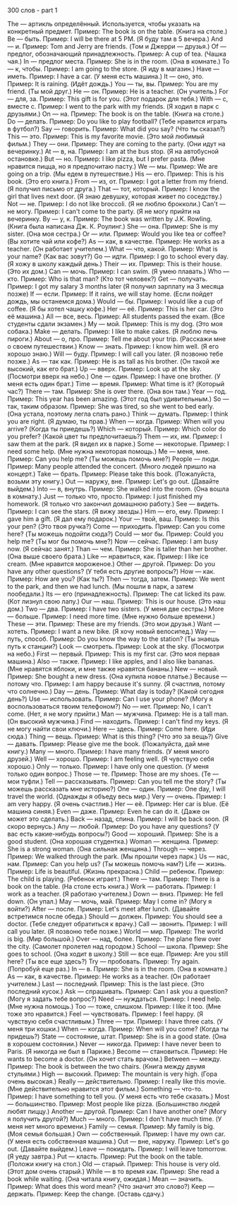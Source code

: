 300 слов - part 1

The — артикль определённый. Используется, чтобы указать на конкретный предмет. Пример: The book is on the table. (Книга на столе.)
Be — быть. Пример: I will be there at 5 PM. (Я буду там в 5 вечера.)
And — и. Пример: Tom and Jerry are friends. (Том и Джерри — друзья.)
Of — предлог, обозначающий принадлежность. Пример: A cup of tea. (Чашка чая.)
In — предлог места. Пример: She is in the room. (Она в комнате.)
To — к, чтобы. Пример: I am going to the store. (Я иду в магазин.)
Have — иметь. Пример: I have a car. (У меня есть машина.)
It — оно, это. Пример: It is raining. (Идёт дождь.)
You — ты, вы. Пример: You are my friend. (Ты мой друг.)
He — он. Пример: He is a teacher. (Он учитель.)
For — для, за. Пример: This gift is for you. (Этот подарок для тебя.)
With — с, вместе с. Пример: I went to the park with my friends. (Я ходил в парк с друзьями.)
On — на. Пример: The book is on the table. (Книга на столе.)
Do — делать. Пример: Do you like to play football? (Тебе нравится играть в футбол?)
Say — говорить. Пример: What did you say? (Что ты сказал?)
This — это. Пример: This is my favorite movie. (Это мой любимый фильм.)
They — они. Пример: They are coming to the party. (Они идут на вечеринку.)
At — в, на. Пример: I am at the bus stop. (Я на автобусной остановке.)
But — но. Пример: I like pizza, but I prefer pasta. (Мне нравится пицца, но я предпочитаю пасту.)
We — мы. Пример: We are going on a trip. (Мы едем в путешествие.)
His — его. Пример: This is his book. (Это его книга.)
From — из, от. Пример: I got a letter from my friend. (Я получил письмо от друга.)
That — тот, который. Пример: I know the girl that lives next door. (Я знаю девушку, которая живет по соседству.)
Not — не. Пример: I do not like broccoli. (Я не люблю брокколи.)
Can't — не могу. Пример: I can't come to the party. (Я не могу прийти на вечеринку.
By — у, к. Пример: The book was written by J.K. Rowling. (Книга была написана Дж. К. Роулинг.)
She — она. Пример: She is my sister. (Она моя сестра.)
Or — или. Пример: Would you like tea or coffee? (Вы хотите чай или кофе?)
As — как, в качестве. Пример: He works as a teacher. (Он работает учителем.)
What — что, какой. Пример: What is your name? (Как вас зовут?)
Go — идти. Пример: I go to school every day. (Я хожу в школу каждый день.)
Their — их. Пример: This is their house. (Это их дом.)
Can — мочь. Пример: I can swim. (Я умею плавать.)
Who — кто. Пример: Who is that man? (Кто тот человек?)
Get — получать. Пример: I got my salary 3 months later (Я получил зарплату на 3 месяца позже)
If — если. Пример: If it rains, we will stay home. (Если пойдет дождь, мы останемся дома.)
Would — бы. Пример: I would like a cup of coffee. (Я бы хотел чашку кофе.)
Her — её. Пример: This is her car. (Это её машина.)
All — все, весь. Пример: All students passed the exam. (Все студенты сдали экзамен.)
My — мой. Пример: This is my dog. (Это моя собака.)
Make — делать. Пример: I like to make cakes. (Я люблю печь пироги.)
About — о, про. Пример: Tell me about your trip. (Расскажи мне о своем путешествии.)
Know — знать. Пример: I know him well. (Я его хорошо знаю.)
Will — буду. Пример: I will call you later. (Я позвоню тебе позже.)
As — так как. Пример: He is as tall as his brother. (Он такой же высокий, как его брат.)
Up — вверх. Пример: Look up at the sky. (Посмотри вверх на небо.)
One — один. Пример: I have one brother. (У меня есть один брат.)
Time — время. Пример: What time is it? (Который час?)
There — там. Пример: She is over there. (Она вон там.)
Year — год. Пример: This year has been amazing. (Этот год был удивительным.)
So — так, таким образом. Пример: She was tired, so she went to bed early. (Она устала, поэтому легла спать рано.)
Think — думать. Пример: I think you are right. (Я думаю, ты прав.)
When — когда. Пример: When will you arrive? (Когда ты приедешь?)
Which — который. Пример: Which color do you prefer? (Какой цвет ты предпочитаешь?)
Them — их, им. Пример: I saw them at the park. (Я видел их в парке.)
Some — некоторые. Пример: I need some help. (Мне нужна некоторая помощь.)
Me — меня, мне. Пример: Can you help me? (Ты можешь помочь мне?)
People — люди. Пример: Many people attended the concert. (Много людей пришло на концерт.)
Take — брать. Пример: Please take this book. (Пожалуйста, возьми эту книгу.)
Out — наружу, вне. Пример: Let's go out. (Давайте выйдем.)
Into — в, внутрь. Пример: She walked into the room. (Она вошла в комнату.)
Just — только что, просто. Пример: I just finished my homework. (Я только что закончил домашнюю работу.)
See — видеть. Пример: I can see the stars. (Я вижу звезды.)
Him — его, ему. Пример: I gave him a gift. (Я дал ему подарок.)
Your — твой, ваш. Пример: Is this your pen? (Это твоя ручка?)
Come — приходить. Пример: Can you come here? (Ты можешь подойти сюда?)
Could — мог бы. Пример: Could you help me? (Ты мог бы помочь мне?)
Now — сейчас. Пример: I am busy now. (Я сейчас занят.)
Than — чем. Пример: She is taller than her brother. (Она выше своего брата.)
Like — нравиться, как. Пример: I like ice cream. (Мне нравится мороженое.)
Other — другой. Пример: Do you have any other questions? (У тебя есть другие вопросы?)
How — как. Пример: How are you? (Как ты?)
Then — тогда, затем. Пример: We went to the park, and then we had lunch. (Мы пошли в парк, а затем пообедали.)
Its — его (принадлежность). Пример: The cat licked its paw. (Кот лизнул свою лапу.)
Our — наш. Пример: This is our house. (Это наш дом.)
Two — два. Пример: I have two sisters. (У меня две сестры.)
More — больше. Пример: I need more time. (Мне нужно больше времени.)
These — эти. Пример: These are my friends. (Это мои друзья.)
Want — хотеть. Пример: I want a new bike. (Я хочу новый велосипед.)
Way — путь, способ. Пример: Do you know the way to the station? (Ты знаешь путь к станции?)
Look — смотреть. Пример: Look at the sky. (Посмотри на небо.)
First — первый. Пример: This is my first car. (Это моя первая машина.)
Also — также. Пример: I like apples, and I also like bananas. (Мне нравятся яблоки, и мне также нравятся бананы.)
New — новый. Пример: She bought a new dress. (Она купила новое платье.)
Because — потому что. Пример: I am happy because it's sunny. (Я счастлив, потому что солнечно.)
Day — день. Пример: What day is today? (Какой сегодня день?)
Use — использовать. Пример: Can I use your phone? (Могу я воспользоваться твоим телефоном?)
No — нет. Пример: No, I can't come. (Нет, я не могу прийти.)
Man — мужчина. Пример: He is a tall man. (Он высокий мужчина.)
Find — находить. Пример: I can't find my keys. (Я не могу найти свои ключи.)
Here — здесь. Пример: Come here. (Иди сюда.)
Thing — вещь. Пример: What is this thing? (Что это за вещь?)
Give — давать. Пример: Please give me the book. (Пожалуйста, дай мне книгу.)
Many — много. Пример: I have many friends. (У меня много друзей.)
Well — хорошо. Пример: I am feeling well. (Я чувствую себя хорошо.)
Only — только. Пример: I have only one question. (У меня только один вопрос.)
Those — те. Пример: Those are my shoes. (Те — мои туфли.)
Tell — рассказывать. Пример: Can you tell me the story? (Ты можешь рассказать мне историю?)
One — один. Пример: One day, I will travel the world. (Однажды я объеду весь мир.)
Very — очень. Пример: I am very happy. (Я очень счастлив.)
Her — её. Пример: Her car is blue. (Её машина синяя.)
Even — даже. Пример: Even he can do it. (Даже он может это сделать.)
Back — назад, спина. Пример: I will be back soon. (Я скоро вернусь.)
Any — любой. Пример: Do you have any questions? (У вас есть какие-нибудь вопросы?)
Good — хороший. Пример: She is a good student. (Она хорошая студентка.)
Woman — женщина. Пример: She is a strong woman. (Она сильная женщина.)
Through — через. Пример: We walked through the park. (Мы прошли через парк.)
Us — нас, нам. Пример: Can you help us? (Ты можешь помочь нам?)
Life — жизнь. Пример: Life is beautiful. (Жизнь прекрасна.)
Child — ребенок. Пример: The child is playing. (Ребенок играет.)
There — там. Пример: There is a book on the table. (На столе есть книга.)
Work — работать. Пример: I work as a teacher. (Я работаю учителем.)
Down — вниз. Пример: He fell down. (Он упал.)
May — мочь, май. Пример: May I come in? (Могу я войти?)
After — после. Пример: Let's meet after lunch. (Давайте встретимся после обеда.)
Should — должен. Пример: You should see a doctor. (Тебе следует обратиться к врачу.)
Call — звонить. Пример: I will call you later. (Я позвоню тебе позже.)
World — мир. Пример: The world is big. (Мир большой.)
Over — над, более. Пример: The plane flew over the city. (Самолет пролетел над городом.)
School — школа. Пример: She goes to school. (Она ходит в школу.)
Still — все еще. Пример: Are you still here? (Ты все еще здесь?)
Try — пробовать. Пример: Try again. (Попробуй еще раз.)
In — в. Пример: She is in the room. (Она в комнате.)
As — как, в качестве. Пример: He works as a teacher. (Он работает учителем.)
Last — последний. Пример: This is the last piece. (Это последний кусок.)
Ask — спрашивать. Пример: Can I ask you a question? (Могу я задать тебе вопрос?)
Need — нуждаться. Пример: I need help. (Мне нужна помощь.)
Too — тоже, слишком. Пример: I like it too. (Мне тоже это нравится.)
Feel — чувствовать. Пример: I feel happy. (Я чувствую себя счастливым.)
Three — три. Пример: I have three cats. (У меня три кошки.)
When — когда. Пример: When will you come? (Когда ты придешь?)
State — состояние, штат. Пример: She is in a good state. (Она в хорошем состоянии.)
Never — никогда. Пример: I have never been to Paris. (Я никогда не был в Париже.)
Become — становиться. Пример: He wants to become a doctor. (Он хочет стать врачом.)
Between — между. Пример: The book is between the two chairs. (Книга между двумя стульями.)
High — высокий. Пример: The mountain is very high. (Гора очень высокая.)
Really — действительно. Пример: I really like this movie. (Мне действительно нравится этот фильм.)
Something — что-то. Пример: I have something to tell you. (У меня есть что тебе сказать.)
Most — большинство. Пример: Most people like pizza. (Большинство людей любят пиццу.)
Another — другой. Пример: Can I have another one? (Могу я получить другой?)
Much — много. Пример: I don't have much time. (У меня нет много времени.)
Family — семья. Пример: My family is big. (Моя семья большая.)
Own — собственный. Пример: I have my own car. (У меня есть собственная машина.)
Out — вне, наружу. Пример: Let's go out. (Давайте выйдем.)
Leave — покидать. Пример: I will leave tomorrow. (Я уеду завтра.)
Put — класть. Пример: Put the book on the table. (Положи книгу на стол.)
Old — старый. Пример: This house is very old. (Этот дом очень старый.)
While — в то время как. Пример: She read a book while waiting. (Она читала книгу, ожидая.)
Mean — значить. Пример: What does this word mean? (Что значит это слово?)
Keep — держать. Пример: Keep the change. (Оставь сдачу.)